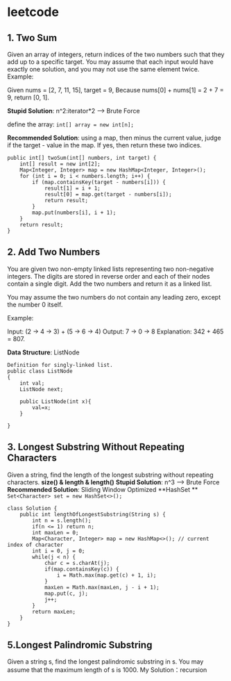 # leetcode
## 1. Two Sum <Easy>
Given an array of integers, return indices of the two numbers such that they add up to a specific target.
You may assume that each input would have exactly one solution, and you may not use the same element twice.
Example:

Given nums = [2, 7, 11, 15], target = 9,
Because nums[0] + nums[1] = 2 + 7 = 9,
return [0, 1].

**Stupid Solution**: n^2:iterator*2 --> Brute Force

define the array: 
`
int[] array = new int[n];
`

**Recommended Solution**: using a map, then minus the current value, judge if the target - value in the map. If yes, then return these two indices.
```
public int[] twoSum(int[] numbers, int target) {
    int[] result = new int[2];
    Map<Integer, Integer> map = new HashMap<Integer, Integer>();
    for (int i = 0; i < numbers.length; i++) {
        if (map.containsKey(target - numbers[i])) {
            result[1] = i + 1;
            result[0] = map.get(target - numbers[i]);
            return result;
        }
        map.put(numbers[i], i + 1);
    }
    return result;
}
```

## 2. Add Two Numbers <Medium>
  You are given two non-empty linked lists representing two non-negative integers. The digits are stored in reverse order and each of their nodes contain a single digit. Add the two numbers and return it as a linked list.

You may assume the two numbers do not contain any leading zero, except the number 0 itself.

Example:

Input: (2 -> 4 -> 3) + (5 -> 6 -> 4)
Output: 7 -> 0 -> 8
Explanation: 342 + 465 = 807.

**Data Structure**: ListNode
```
Definition for singly-linked list.
public class ListNode
{
    int val;
    ListNode next;

    public ListNode(int x){
        val=x;
    }
  
}
```

## 3. Longest Substring Without Repeating Characters <Medium>
Given a string, find the length of the longest substring without repeating characters.
**size() & length & length()**
**Stupid Solution**: n^3 --> Brute Force
**Recommended Solution**: Sliding Window Optimized
**HashSet ** 
`Set<Character> set = new HashSet<>();`
```
class Solution {
    public int lengthOfLongestSubstring(String s) {
        int n = s.length();
        if(n <= 1) return n;
        int maxLen = 0;
        Map<Character, Integer> map = new HashMap<>(); // current index of character
        int i = 0, j = 0; 
        while(j < n) {
            char c = s.charAt(j);
            if(map.containsKey(c)) {
                i = Math.max(map.get(c) + 1, i);
            }
            maxLen = Math.max(maxLen, j - i + 1);
            map.put(c, j);
            j++;
        }
        return maxLen;
    }
}
```
## 5.Longest Palindromic Substring <Medium>
Given a string s, find the longest palindromic substring in s. You may assume that the maximum length of s is 1000.
My Solution：recursion


